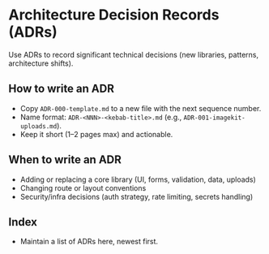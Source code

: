 # Architecture Decision Records (ADRs)

Use ADRs to record significant technical decisions (new libraries, patterns, architecture shifts).

## How to write an ADR
- Copy `ADR-000-template.md` to a new file with the next sequence number.
- Name format: `ADR-<NNN>-<kebab-title>.md` (e.g., `ADR-001-imagekit-uploads.md`).
- Keep it short (1–2 pages max) and actionable.

## When to write an ADR
- Adding or replacing a core library (UI, forms, validation, data, uploads)
- Changing route or layout conventions
- Security/infra decisions (auth strategy, rate limiting, secrets handling)

## Index
- Maintain a list of ADRs here, newest first.
